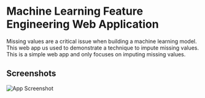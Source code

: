
# Machine Learning Feature Engineering Web Application

Missing values are a critical issue when building a 
machine learning model.  This web app us used to 
demonstrate a technique to impute missing 
values.  This is a simple web app and only 
focuses on imputing missing values.

## Screenshots

![App Screenshot](https://via.placeholder.com/468x300?text=App+Screenshot+Here)

